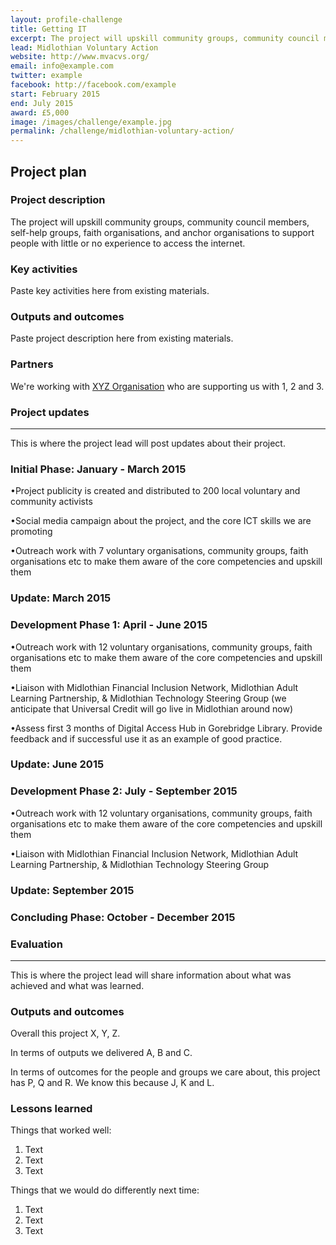 ```yaml
---
layout: profile-challenge
title: Getting IT
excerpt: The project will upskill community groups, community council members, self-help groups, faith organisations, and anchor organisations to support people with little or no experience to access the internet.
lead: Midlothian Voluntary Action 
website: http://www.mvacvs.org/ 
email: info@example.com
twitter: example
facebook: http://facebook.com/example
start: February 2015
end: July 2015
award: £5,000
image: /images/challenge/example.jpg
permalink: /challenge/midlothian-voluntary-action/ 
---
```


## **Project plan**

### Project description

The project will upskill community groups, community council members, self-help groups, faith organisations, and anchor organisations to support people with little or no experience to access the internet.

### Key activities

Paste key activities here from existing materials.

### Outputs and outcomes

Paste project description here from existing materials.

### Partners

We're working with [XYZ Organisation](/charter/xyz-org/) who are supporting us with 1, 2 and 3.


### Project updates

---

This is where the project lead will post updates about their project.

### Initial Phase: January - March 2015

•Project publicity is created and distributed to 200 local voluntary and community activists  

•Social media campaign about the project, and the core ICT skills we are promoting 

•Outreach work with 7 voluntary organisations, community groups, faith organisations etc to make them aware of the core competencies and upskill them


### Update: March 2015

### Development Phase 1: April - June 2015 

•Outreach work with 12 voluntary organisations, community groups, faith organisations etc to make them aware of the core competencies and upskill them 

•Liaison with Midlothian Financial Inclusion Network, Midlothian Adult Learning Partnership, & Midlothian Technology Steering Group (we anticipate that Universal Credit will go live in Midlothian around now) 

•Assess first 3 months of Digital Access Hub in Gorebridge Library. Provide feedback and if successful use it as an example of good practice.

### Update: June 2015 

### Development Phase 2: July - September 2015

•Outreach work with 12 voluntary organisations, community groups, faith organisations etc to make them aware of the core competencies and upskill them 

•Liaison with Midlothian Financial Inclusion Network, Midlothian Adult Learning Partnership, & Midlothian Technology Steering Group

### Update: September 2015

### Concluding Phase: October - December 2015

### Evaluation

---

This is where the project lead will share information about what was achieved and what was learned.

### Outputs and outcomes

Overall this project X, Y, Z.

In terms of outputs we delivered A, B and C.

In terms of outcomes for the people and groups we care about, this project has P, Q and R. We know this because J, K and L.

### Lessons learned

Things that worked well:

1. Text
2. Text
3. Text

Things that we would do differently next time:

1. Text
2. Text
3. Text
